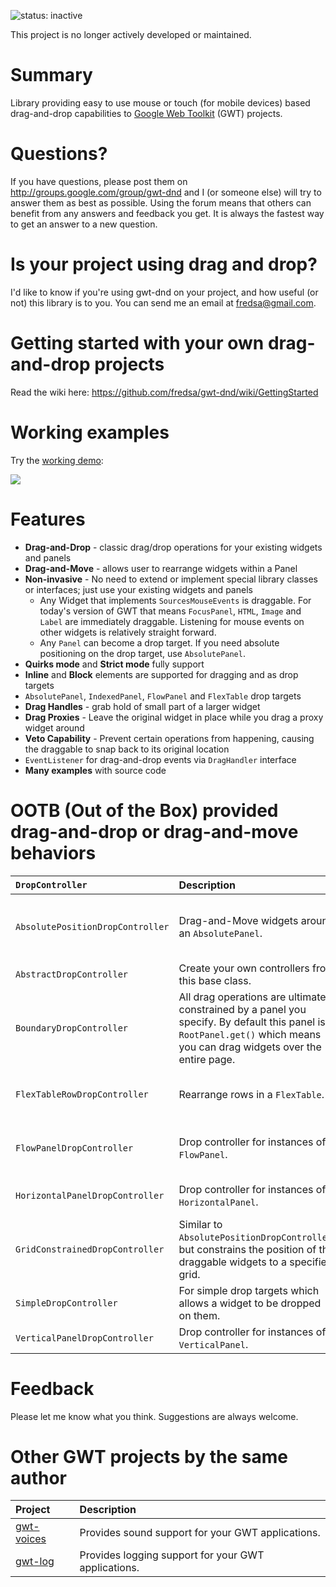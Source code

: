 ![status: inactive](https://img.shields.io/badge/status-inactive-red.svg)

This project is no longer actively developed or maintained.
# Summary #
Library providing easy to use mouse or touch (for mobile devices) based drag-and-drop capabilities to [Google Web Toolkit](http://www.gwtproject.org/) (GWT) projects.

# Questions? #
If you have questions, please post them on http://groups.google.com/group/gwt-dnd and I (or someone else) will try to answer them as best as possible. Using the forum means that others can benefit from any answers and feedback you get. It is always the fastest way to get an answer to a new question.

# Is your project using drag and drop? #
I'd like to know if you're using gwt-dnd on your project, and how useful (or not) this library is to you. You can send me an email at [fredsa@gmail.com](mailto:fredsa@gmail.com?subject=gwt-dnd).

# Getting started with your own drag-and-drop projects #
Read the wiki here: https://github.com/fredsa/gwt-dnd/wiki/GettingStarted


# Working examples #
Try the [working demo](https://gwt-dnd.appspot.com/):

[![](https://gwt-dnd.storage.googleapis.com/gwt-dragdrop-screenshot-1.2.gif)](https://gwt-dnd.appspot.com/)


# Features #
  * **Drag-and-Drop** - classic drag/drop operations for your existing widgets and panels
  * **Drag-and-Move** - allows user to rearrange widgets within a Panel
  * **Non-invasive** - No need to extend or implement special library classes or interfaces; just use your existing widgets and panels
    * Any Widget that implements `SourcesMouseEvents` is draggable. For today's version of GWT that means `FocusPanel`, `HTML`, `Image` and `Label` are immediately draggable. Listening for mouse events on other widgets is relatively straight forward.
    * Any `Panel` can become a drop target. If you need absolute positioning on the drop target, use `AbsolutePanel`.
  * **Quirks mode** and **Strict mode** fully support
  * **Inline** and **Block** elements are supported for dragging and as drop targets
  * `AbsolutePanel`, `IndexedPanel`, `FlowPanel` and `FlexTable` drop targets
  * **Drag Handles** - grab hold of small part of a larger widget
  * **Drag Proxies** - Leave the original widget in place while you drag a proxy widget around
  * **Veto Capability** - Prevent certain operations from happening, causing the draggable to snap back to its original location
  * `EventListener` for drag-and-drop events via `DragHandler` interface
  * **Many examples** with source code


# OOTB (Out of the Box) provided drag-and-drop or drag-and-move behaviors #
| `DropController`                 | **Description** | **Example Use** |
|:---------------------------------|:----------------|:----------------|
| `AbsolutePositionDropController` | Drag-and-Move widgets around an `AbsolutePanel`. | Moving drawing elements around on a flow chart. |
| `AbstractDropController`         | Create your own controllers from this base class. | Anything you can dream up. |
| `BoundaryDropController`          | All drag operations are ultimately constrained by a panel you specify. By default this panel is `RootPanel.get()` which means you can drag widgets over the entire page. | For use as part of the gwt-dnd implementation. |
| `FlexTableRowDropController`     | Rearrange rows in a `FlexTable`. | Users rearrange results of a query. |
| `FlowPanelDropController`       | Drop controller for instances of `FlowPanel`. | Moving elements around in flowed text. |
| `HorizontalPanelDropController` | Drop controller for instances of `HorizontalPanel`. | Moving widgets in a horizontal list. |
| `GridConstrainedDropController`  | Similar to `AbsolutePositionDropController`, but constrains the position of the draggable widgets to a specified grid. | Allows for 'snap to grid' functionality. |
| `SimpleDropController`           | For simple drop targets which allows a widget to be dropped on them. | A trash can icon. |
| `VerticalPanelDropController` | Drop controller for instances of `VerticalPanel`. | Moving widgets in a vertical list. |


# Feedback #
Please let me know what you think. Suggestions are always welcome.


# Other GWT projects by the same author #

| **Project** | **Description** |
|:------------|:----------------|
| [gwt-voices](https://github.com/fredsa/gwt-voices/) | Provides sound support for your GWT applications. |
| [gwt-log](https://github.com/fredsa/gwt-log/) | Provides logging support for your GWT applications. |
